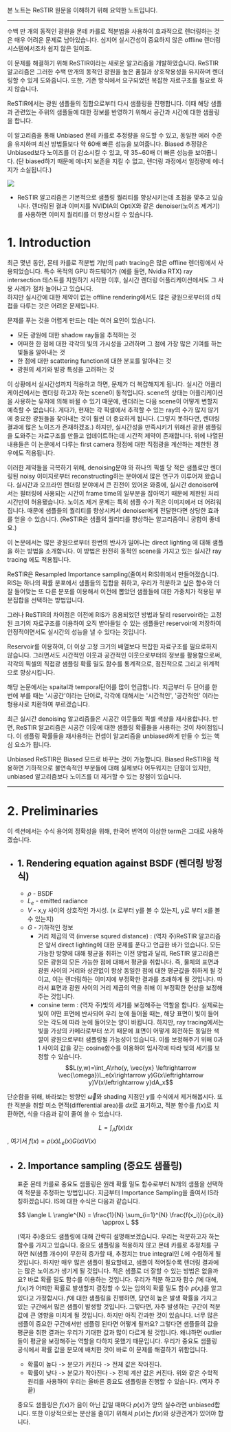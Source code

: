 
본 노트는 ReSTIR 원문을 이해하기 위해 요약한 노트입니다.

---

수백 만 개의 동적인 광원을 몬테 카를로 적분법을 사용하여 효과적으로 렌더링하는 것은 매우 어려운 문제로 남아있습니다.
심지어 실시간성이 중요하지 않은 offline 렌더링 시스템에서조차 쉽지 않은 일이죠.

이 문제를 해결하기 위해 ReSTIR이라는 새로운 알고리즘을 개발하였습니다.
ReSTIR 알고리즘은 그러한 수백 만개의 동적인 광원을 높은 품질과 상호작용성을 유지하며 렌더링할 수 있게 도와줍니다.
또한, 기존 방식에서 요구되었던 복잡한 자료구조를 필요로 하지 않습니다.

ReSTIR에서는 광원 샘플들의 집합으로부터 다시 샘플링을 진행합니다.
이때 해당 샘플과 관련있는 주위의 샘플들에 대한 정보를 반영하기 위해서 공간과 시간에 대한 샘플링을 합니다.

이 알고리즘을 통해 Unbiased 몬테 카를로 추정량을 유도할 수 있고, 동일한 에러 수준을 유지하며 최신 방법들보다 약 60배 빠른 성능을 보여줍니다.
Biased 추정량은 Unbiased보다 노이즈를 더 감소시킬 수 있고, 약 35~60배 더 빠른 성능을 보여줍니다. (단 biased하기 때문에 에너지 보존을 지킬 수 없고, 렌더링 과정에서 일정량에 에너지가 소실됩니다.)

![](../../../../images/Pasted%20image%2020240603221243.png)
- ReSTIR 알고리즘은 기본적으로 샘플링 퀄리티를 향상시키는데 초점을 맞추고 있습니다. 렌더링된 결과 이미지를 NVIDIA의 OptiX와 같은 denoiser(노이즈 제거기)를 사용하면 이미지 퀄리티를 더 향상시킬 수 있습니다.

# 1. Introduction

최근 몇년 동안, 몬테 카를로 적분법 기반의 path tracing은 많은 offline 렌더링에서 사용되었습니다. 
특수 목적의 GPU 하드웨어가 (예를 들면, Nvidia RTX) ray intersection 테스트를 지원하기 시작한 이후, 실시간 렌더링 어플리케이션에서도 그 사용 사례가 점차 늘어나고 있습니다.  
하지만 실시간에 대한 제약이 없는 offline rendering에서도 많은 광원으로부터의 d직접을 다루는 것은 어려운 문제입니다. 
 
문제를 푸는 것을 어렵게 만드는 데는 여러 요인이 있습니다.
  - 모든 광원에 대한 shadow ray들을 추적하는 것
  - 어떠한 한 점에 대한 각각의 빛의 가시성을 고려하며 그 점에 가장 많은 기여를 하는 빛들을 알아내는 것
  - 한 점에 대한 scattering function에 대한 분포를 알아내는 것
  - 광원의 세기와 발광 특성을 고려하는 것

이 상황에서 실시간성까지 적용하고 하면, 문제가 더 복잡해지게 됩니다. 
실시간 어플리케이션에서는 렌더링 하고자 하는 scene이 동적입니다. scene의 상태는 어플리케이션을 사용하는 유저에 의해 바뀔 수 있기 때문에, 렌더러는 다음 scene이 어떻게 변할지 예측할 수 없습니다.
게다가, 현재는 각 픽셀에서 추적할 수 있는 ray의 수가 많지 않기에 중요한 광원들을 찾아내는 것이 훨씬 더 중요하게 됩니다. (그렇지 못하다면, 렌더링 결과에 많은 노이즈가 존재하겠죠.)
하지만, 실시간성을 만족시키기 위해선 광원 샘플링을 도와주는 자료구조를 만들고 업데이트하는데 시간적 제약이 존재합니다.
위에 나열된 내용들은 이 논문에서 다루는 first camera 정점에 대한 직접광을 계산하는 제한된 경우에도 적용됩니다.

이러한 제약들을 극복하기 위해, denoising분야 와 하나의 픽셀 당 적은 샘플로만 렌더링된 noisy 이미지로부터 reconstructing하는 분야에서 많은 연구가 이루어져 왔습니다. 
실시간과 오프라인 렌더링 분야에서 큰 진전이 있어온 와중에, 실시간 denoiser에서는 필터링에 사용되는 시간이 frame time의 일부분을 잡아먹기 때문에 제한된 처리 시간만이 허용됐습니다. 
노이즈 제거 문제는 특히 샘플 수가 적은 이미지에서 더 어려워집니다. 때문에 샘플들의 퀄리티를 향상시켜서 denoiser에게 전달한다면 상당한 효과를 얻을 수 있습니다. (ReSTIR은 샘플의 퀄리티를 향상하는 알고리즘이니 궁합이 좋네요.)

이 논문에서는 많은 광원으로부터 한번의 반사가 일어나는 direct lighting 에 대해 샘플을 하는 방법을 소개합니다. 이 방법은 완전히 동적인 scene을 가지고 있는 실시간 ray tracing 에도 적용됩니다.

ReSTIR은 Resampled Importance sampling(줄여서 RIS)위에서 만들어졌습니다. 
RIS는 하나의 확률 분포에서 샘플들의 집합을 취하고, 우리가 적분하고 싶은 함수와 더 잘 들어맞는 또 다른 분포를 이용해서 이전에 뽑았던 샘플들에 대한 가중치가 적용된 부분집합을 선택하는 방법입니다.

그러나 ReSTIR의 차이점은 이전에 RIS가 응용되었던 방법과 달리 reservoir라는 고정된 크기의 자료구조를 이용하여 오직 받아들일 수 있는 샘플들만 reservoir에 저장하여 안정적이면서도 실시간의 성능을 낼 수 있다는 것입니다.

Reservoir를 이용하여, 더 이상 고정 크기의 배열보다 복잡한 자료구조를 필요로하지 않습니다. 그러면서도 시간적인 이웃과 공간적인 이웃으로부터의 정보를 활용함으로써, 각각의 픽셀의 직접광 샘플링 확률 밀도 함수를 통계적으로, 점진적으로 그리고 위계적으로 향상시킵니다.

해당 논문에서는 spaital과 temporal단어를 많이 언급합니다. 지금부터 두 단어를 한 번에 부를 때는 '시공간'이라는 단어로, 각각에 대해서는 '시간적인', '공간적인' 이라는 형용사로 치환하여 부르겠습니다.

최근 실시간 denoising 알고리즘들은 시공간 이웃들의 픽셀 색상을 재사용합니다. 반면, ReSTIR 알고리즘은 시공간 이웃에 대한 샘플링 확률들을 사용하는 것이 차이점입니다. 이 샘플링 확률들을 재사용하는 컨셉이 알고리즘을 unbiased하게 만들 수 있는 핵심 요소가 됩니다.

Unbiased ReSTIR은 Biased 모드로 바꾸는 것이 가능합니다. Biased ReSTIR을 적용하면 기하적으로 불연속적인 부분들에 대해 실제보다 어두워지는 단점이 있지만, unbiased 알고리즘보다 노이즈를 더 제거할 수 있는 장점이 있습니다.


---
# 2. Preliminaries

이 섹션에서는 수식 용어의 정확성을 위해, 한국어 번역이 이상한 term은 그대로 사용하겠습니다.

- ## 1. Rendering equation against BSDF (렌더링 방정식)
	- $\rho$ - BSDF 
	- $L_e$ - emitted radiance
	- $V$ - x,y 사이의 상호적인 가시성. (x 로부터 y를 볼 수 있는지, y로 부터 x를 볼 수 있는지)
	- $G$ - 기하적인 정보 
		- 거리 제곱의 역 (inverse squred distance) :
		  (역자 주)ReSTIR 알고리즘은 앞서 direct lighting에 대한 문제를 푼다고 언급한 바가 있습니다. 모든 가능한 방향에 대해 평균을 취하는 이전 방법과 달리, ReSTIR 알고리즘은 모든 광원의 모든 가능한 점에 대해서 평균을 취합니다. 
		  즉, 물체의 표면과 광원 사이의 거리와 상관없이 항상 동일한 점에 대한 평균값을 취하게 될 것이고, 이는 렌더링하는 이미지에 부정확한 결과를 초래하게 될 것입니다. 
		   따라서 표면과 광원 사이의 거리 제곱의 역을 취해 이 부정확한 현상을 보정해주는 것입니다.
		- consine term : (역자 주)빛의 세기를 보정해주는 역할을 합니다. 실제로는 빛이 어떤 표면에 반사되어 우리 눈에 들어올 때는, 해당 표면이 빛이 들어오는 각도에 따라 눈에 들어오는 양이 바뀝니다. 
		   하지만, ray tracing에서는 빛을 가상의 카메라로부터 쏘기 때문에 표면이 어떻게 회전하든 동일한 색깔이 광원으로부터 샘플링될 가능성이 있습니다. 
		   이를 보정해주기 위해 0과 1 사이의 값을 갖는 cosine함수를 이용하여 입사각에 따라 빛의 세기를 보정할 수 있습니다.
$$L(y,w)=\int_A\rho(y, \vec{yx} \leftrightarrow \vec{\omega})L_e(x\rightarrow y)G(x\leftrightarrow y)V(x\leftrightarrow y)dA_x$$

단순함을 위해, 바라보는 방향인 $\vec{\omega}$와 shading 지점인 $y$를 수식에서 제거해봅시다. 
또한 적분을 취할 미소 면적(differential area)를 $dx$로 표기하고, 적분 함수를 $f(x)$로 치환하면, 식을 다음과 같이 줄여 쓸 수 있습니다.

$$L = \int_Af(x)dx$$, 여기서 $f(x)=\rho(x)L_e(x)G(x)V(x)$

- ## 2. Importance sampling (중요도 샘플링)
	표준 몬테 카를로 중요도 샘플링은 원래 확률 밀도 함수로부터 N개의 샘플을 선택하여 적분을 추정하는 방법입니다.
	지금부터 Importance Sampling을 줄여서 IS라 칭하겠습니다.
	IS에 대한 수식은 다음과 같습니다.
	
	$$ \langle L \rangle^{N} = \frac{1}{N} \sum_{i=1}^{N} \frac{f(x_i)}{p(x_i)} \approx L $$
	
	(역자 주)중요도 샘플링에 대해 간략히 설명해보겠습니다. 우리는 적분하고자 하는 함수를 가지고 있습니다. 
	중요도 샘플링을 적용하지 않고 몬테 카를로 추정치를 구하면 N(샘플 개수)이 무한히 증가할 때, 추정치는 true integral인 $L$에 수렴하게 될 것입니다. 하지만 매우 많은 샘플이 필요할테고, 샘플이 적어질수록 렌더링 결과에는 많은 노이즈가 생기게 될 것입니다.
	적은 샘플로 더 잘할 수 있는 방법은 없을까요? 바로 확률 밀도 함수를 이용하는 것입니다. 
	우리가 적분 하고자 함수 $f$에 대해, $f(x_i)$가 어떠한 확률로 발생할지 결정할 수 있는 임의의 확률 밀도 함수 $p(x_i)$를 알고 있다고 가정합시다.
	$f$에 대한 샘플링을 진행하면, 당연히 높은 발생 확률을 가지고 있는 구간에서 많은 샘플이 발생할 것입니다.
	그렇다면, 자주 발생하는 구간이 적분 값에 큰 영향을 미치게 될 것입니다. 
	하지만 아직 간과한 것이 있습니다. 
	너무 많은 샘플이 중요한 구간에서만 샘플링 된다면 어떻게 될까요? 그렇다면 샘플들의 값을 평균을 취한 결과는 우리가 기대한 값과 많이 다르게 될 것입니다. 왜냐하면 outlier들이 평균을 보정해주는 역할을 다하지 못했기 때문입니다.
	우리가 중요도 샘플링 공식에서 확률 값을 분모에 배치한 것이 바로 이 문제를 해결하기 위함입니다. 
	- 확률이 높다 -> 분모가 커진다 -> 전체 값은 작아진다.
	- 확률이 낮다 -> 분모가 작아진다 -> 전체 계산 값은 커진다.
	위와 같은 수학적 원리를 사용하여 우리는 올바른 중요도 샘플링을 진행할 수 있습니다.
	(역자 주 끝)
	
	중요도 샘플링은 $f(x)$가  음이 아닌 값일 때마다 $p(x)$가 양의 실수라면 unbiased합니다. 또한 이상적으로는 분산을 줄이기 위해서 $p(x)$는 $f(x)$와 상관관계가 있어야 합니다.